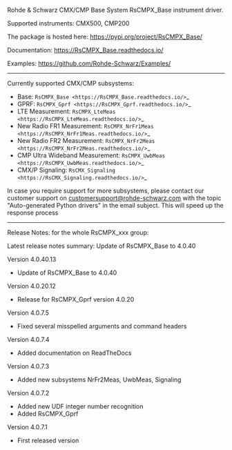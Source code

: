 Rohde & Schwarz CMX/CMP Base System RsCMPX_Base instrument driver.

Supported instruments: CMX500, CMP200

The package is hosted here: https://pypi.org/project/RsCMPX_Base/

Documentation: https://RsCMPX_Base.readthedocs.io/

Examples: https://github.com/Rohde-Schwarz/Examples/

--------------------------------------------------------------------------------

Currently supported CMX/CMP subsystems:

- Base: `RsCMPX_Base <https://RsCMPX_Base.readthedocs.io/>`_
- GPRF: `RsCMPX_Gprf <https://RsCMPX_Gprf.readthedocs.io/>`_
- LTE Measurement: `RsCMPX_LteMeas <https://RsCMPX_LteMeas.readthedocs.io/>`_
- New Radio FR1 Measurement: `RsCMPX_NrFr1Meas <https://RsCMPX_NrFr1Meas.readthedocs.io/>`_
- New Radio FR2 Measurement: `RsCMPX_NrFr2Meas <https://RsCMPX_NrFr2Meas.readthedocs.io/>`_
- CMP Ultra Wideband Measurement: `RsCMPX_UwbMeas <https://RsCMPX_UwbMeas.readthedocs.io/>`_
- CMX/P Signaling: `RsCMX_Signaling <https://RsCMX_Signaling.readthedocs.io/>`_

In case you require support for more subsystems, please contact our customer support on customersupport@rohde-schwarz.com
with the topic "Auto-generated Python drivers" in the email subject. This will speed up the response process

--------------------------------------------------------------------------------

Release Notes: for the whole RsCMPX_xxx group:

Latest release notes summary: Update of RsCMPX_Base to 4.0.40

Version 4.0.40.13

- Update of RsCMPX_Base to 4.0.40

Version 4.0.20.12

- Release for RsCMPX_Gprf version 4.0.20

Version 4.0.7.5

- Fixed several misspelled arguments and command headers

Version 4.0.7.4

- Added documentation on ReadTheDocs

Version 4.0.7.3

- Added new subsystems NrFr2Meas, UwbMeas, Signaling

Version 4.0.7.2

- Added new UDF integer number recognition
- Added RsCMPX_Gprf

Version 4.0.7.1

- First released version
